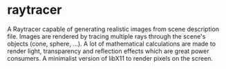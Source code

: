 raytracer
=========

A Raytracer capable of generating realistic images from scene description file. Images are rendered by tracing multiple rays through the scene's objects (cone, sphere, ...). A lot of mathematical calculations are made to render light, transparency and reflection effects which are great power consumers. A minimalist version of libX11 to render pixels on the screen.
